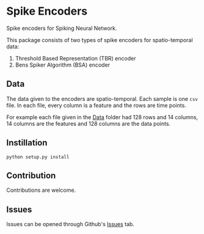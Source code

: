 # Spike Encoders

Spike encoders for Spiking Neural Network.

This package consists of two types of spike encoders for spatio-temporal data:

1. Threshold Based Representation (TBR) encoder
2. Bens Spiker Algorithm (BSA) encoder

## Data

The data given to the encoders are spatio-temporal. Each sample is one `csv` file. In each file, every column is a feature and the rows are time points.

For example each file given in the [Data](https://github.com/akshaybabloo/Spikes/tree/master/Data) folder had 128 rows and 14 columns, 14 columns are the features and 128 columns are the data points.

## Instillation

```
python setup.py install
```

## Contribution

Contributions are welcome.

## Issues

Issues can be opened through Github's [Issues](https://github.com/akshaybabloo/Spikes/issues) tab.
